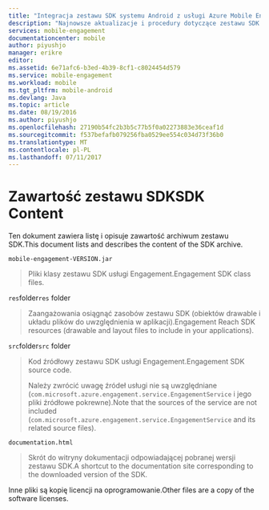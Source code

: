 ```yaml
---
title: "Integracja zestawu SDK systemu Android z usługi Azure Mobile Engagement"
description: "Najnowsze aktualizacje i procedury dotyczące zestawu SDK systemu Android dla usługi Azure Mobile Engagement"
services: mobile-engagement
documentationcenter: mobile
author: piyushjo
manager: erikre
editor: 
ms.assetid: 6e71afc6-b3ed-4b39-8cf1-c8024454d579
ms.service: mobile-engagement
ms.workload: mobile
ms.tgt_pltfrm: mobile-android
ms.devlang: Java
ms.topic: article
ms.date: 08/19/2016
ms.author: piyushjo
ms.openlocfilehash: 27190b54fc2b3b5c77b5f0a02273883e36ceaf1d
ms.sourcegitcommit: f537befafb079256fba0529ee554c034d73f36b0
ms.translationtype: MT
ms.contentlocale: pl-PL
ms.lasthandoff: 07/11/2017
---
```

# <a name="sdk-content"></a><span data-ttu-id="32eb6-103">Zawartość zestawu SDK</span><span class="sxs-lookup"><span data-stu-id="32eb6-103">SDK Content</span></span>
<span data-ttu-id="32eb6-104">Ten dokument zawiera listę i opisuje zawartość archiwum zestawu SDK.</span><span class="sxs-lookup"><span data-stu-id="32eb6-104">This document lists and describes the content of the SDK archive.</span></span>

`mobile-engagement-VERSION.jar`

> <span data-ttu-id="32eb6-105">Pliki klasy zestawu SDK usługi Engagement.</span><span class="sxs-lookup"><span data-stu-id="32eb6-105">Engagement SDK class files.</span></span>
> 
> 

<span data-ttu-id="32eb6-106">`res`folder</span><span class="sxs-lookup"><span data-stu-id="32eb6-106">`res` folder</span></span>

> <span data-ttu-id="32eb6-107">Zaangażowania osiągnąć zasobów zestawu SDK (obiektów drawable i układu plików do uwzględnienia w aplikacji).</span><span class="sxs-lookup"><span data-stu-id="32eb6-107">Engagement Reach SDK resources (drawable and layout files to include in your applications).</span></span>
> 
> 

<span data-ttu-id="32eb6-108">`src`folder</span><span class="sxs-lookup"><span data-stu-id="32eb6-108">`src` folder</span></span>

> <span data-ttu-id="32eb6-109">Kod źródłowy zestawu SDK usługi Engagement.</span><span class="sxs-lookup"><span data-stu-id="32eb6-109">Engagement SDK source code.</span></span>
> 
> <span data-ttu-id="32eb6-110">Należy zwrócić uwagę źródeł usługi nie są uwzględniane (`com.microsoft.azure.engagement.service.EngagementService` i jego pliki źródłowe pokrewne).</span><span class="sxs-lookup"><span data-stu-id="32eb6-110">Note that the sources of the service are not included (`com.microsoft.azure.engagement.service.EngagementService` and its related source files).</span></span>
> 
> 

`documentation.html`

> <span data-ttu-id="32eb6-111">Skrót do witryny dokumentacji odpowiadającej pobranej wersji zestawu SDK.</span><span class="sxs-lookup"><span data-stu-id="32eb6-111">A shortcut to the documentation site corresponding to the downloaded version of the SDK.</span></span>
> 
> 

<span data-ttu-id="32eb6-112">Inne pliki są kopię licencji na oprogramowanie.</span><span class="sxs-lookup"><span data-stu-id="32eb6-112">Other files are a copy of the software licenses.</span></span>

